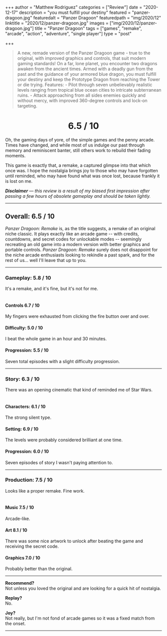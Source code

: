 +++
author = "Matthew Rodriguez"
categories = ["Review"]
date = "2020-12-17"
description = "you must fulfill your destiny"
featured = "panzer-dragoon.jpg"
featuredalt = "Panzer Dragoon"
featuredpath = "img/2020/12"
linktitle = "2020/12/panzer-dragoon.jpg"
images = ["img/2020/12/panzer-dragoon.jpg"]
title = "Panzer Dragoon"
tags = ["games", "remake", "arcade", "action", "adventure", "single player"]
type = "post"

+++

> A new, remade version of the Panzer Dragoon game - true to the original, with improved graphics and controls, that suit modern gaming standards! On a far, lone planet, you encounter two dragons awaken from the ancient times. Armed with a deadly gun from the past and the guidance of your armored blue dragon, you must fulfill your destiny and keep the Prototype Dragon from reaching the Tower or die trying. Features: - Pilot through seven unbelievably realistic levels ranging from tropical blue ocean cities to intricate subterranean ruins. - Attack approaching from all sides enemies quickly and without mercy, with improved 360-degree controls and lock-on targeting.

<h1 style="text-align: center">6.5 / 10</h1>

Oh, the gaming days of yore, of the simple games and the penny arcade. Times have changed, and while most of us indulge our past through memory and reminiscent banter, still others work to rebuild their fading moments.

This game is exactly that, a remake, a captured glimpse into that which once was. I hope the nostalgia brings joy to those who may have forgotten until reminded, who may have found what was once lost, because frankly it is lost on me.

*<b>Disclaimer</b> &mdash; this review is a result of my biased first impression after passing a few hours of obsolete gameplay and should be taken lightly.*

***

## Overall: 6.5 / 10

*Panzer Dragoon: Remake* is, as the title suggests, a remake of an original niche classic. It plays exactly like an arcade game -- with credits, countdowns, and secret codes for unlockable modes -- seemingly recreating an old game into a modern version with better graphics and portable controls. *Panzer Dragoon: Remake* surely does not disappoint for the niche arcade enthusiasts looking to rekindle a past spark, and for the rest of us... well I'll leave that up to you.

***

### Gameplay: 5.8 / 10
It's a remake, and it's fine, but it's not for me.
<br>
<br>

#### Controls 6.7 / 10
My fingers were exhausted from clicking the fire button over and over.

#### Difficulty: 5.0 / 10
I beat the whole game in an hour and 30 minutes.

#### Progression: 5.5 / 10
Seven total episodes with a slight difficulty progression.

***

### Story: 6.3 / 10
There was an opening cinematic that kind of reminded me of Star Wars.
<br>
<br>

#### Characters: 6.1 / 10
The strong silent type.

#### Setting: 6.9 / 10
The levels were probably considered brilliant at one time.

#### Progression: 6.0 / 10
Seven episodes of story I wasn't paying attention to.

***

### Production: 7.5 / 10
Looks like a proper remake. Fine work.
<br>
<br>

#### Music 7.5 / 10
Arcade-like.

#### Art 8.1 / 10
There was some nice artwork to unlock after beating the game and receiving the secret code.

#### Graphics 7.0 / 10
Probably better than the original.

***

**Recommend?**  
Not unless you loved the original and are looking for a quick hit of nostalgia.

**Replay?**  
No.

**Joy?**  
Not really, but I'm not fond of arcade games so it was a fixed match from the onset.

***


